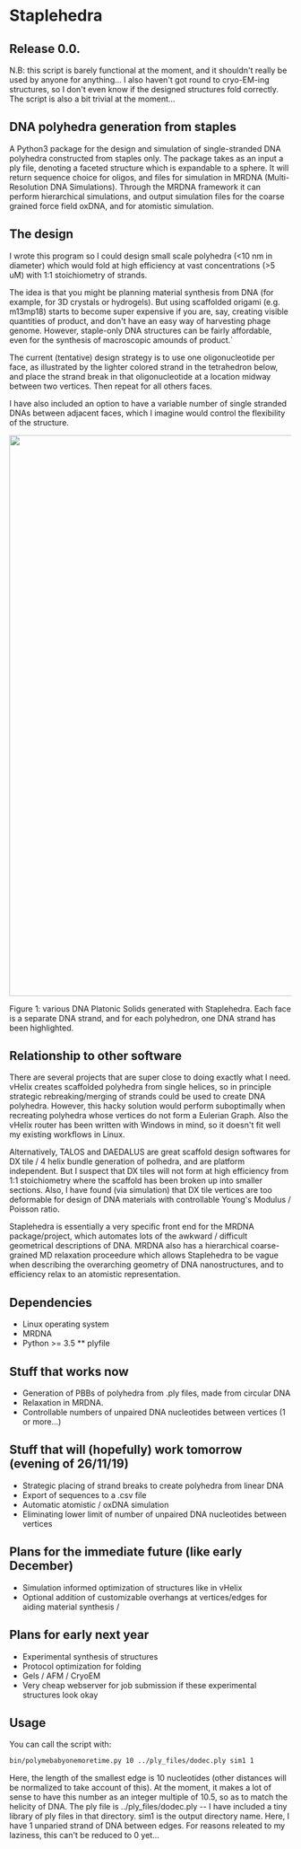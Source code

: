# Staplehedra

## Release 0.0.

N.B: this script is barely functional at the moment, and it shouldn't really be used by anyone for anything... I also haven't got round to cryo-EM-ing structures, so I don't even know if the designed structures fold correctly. The script is also a bit trivial at the moment...

## DNA polyhedra generation from staples

A Python3 package for the design and simulation of single-stranded DNA polyhedra constructed from staples only. The package takes as an input a ply file, denoting a faceted structure which is expandable to a sphere. It will return sequence choice for oligos, and files for simulation in MRDNA (Multi-Resolution DNA Simulations). Through the MRDNA framework it can perform hierarchical simulations, and output simulation files for the coarse grained force field oxDNA, and for atomistic simulation. 

## The design

I wrote this program so I could design small scale polyhedra (<10 nm in diameter) which would fold at high efficiency at vast concentrations (>5 uM) with 1:1 stoichiometry of strands. 

The idea is that you might be planning material synthesis from DNA (for example, for 3D crystals or hydrogels). But using scaffolded origami (e.g. m13mp18) starts to become super expensive if you are, say, creating visible quantities of product, and don't have an easy way of harvesting phage genome. However, staple-only DNA structures can be fairly affordable, even for the synthesis of macroscopic amounds of product.`

The current (tentative) design strategy is to use one oligonucleotide per face, as illustrated by the lighter colored strand in the tetrahedron below, and place the strand break in that oligonucleotide at a location midway between two vertices. Then repeat for all others faces.

I have also included an option to have a variable number of single stranded DNAs between adjacent faces, which I imagine would control the flexibility of the structure.

<img src="https://i.imgur.com/FOQmBUB.png" width="1000"/>

Figure 1: various DNA Platonic Solids generated with Staplehedra. Each face is a separate DNA strand, and for each polyhedron, one DNA strand has been highlighted.

## Relationship to other software

There are several projects that are super close to doing exactly what I need. vHelix creates scaffolded polyhedra from single helices, so in principle strategic rebreaking/merging of strands could be used to create DNA polyhedra. However, this hacky solution would perform suboptimally when recreating polyhedra whose vertices do not form a Eulerian Graph. Also the vHelix router has been written with Windows in mind, so it doesn't fit well my existing workflows in Linux.

Alternatively, TALOS and DAEDALUS are great scaffold design softwares for DX tile / 4 helix bundle generation of polhedra, and are platform independent. But I suspect that DX tiles will not form at high efficiency from 1:1 stoichiometry where the scaffold has been broken up into smaller sections. Also, I have found (via simulation) that DX tile vertices are too deformable for design of DNA materials with controllable Young's Modulus / Poisson ratio.

Staplehedra is essentially a very specific front end for the MRDNA package/project, which automates lots of the awkward / difficult geometrical descriptions of DNA. MRDNA also has a hierarchical coarse-grained MD relaxation proceedure which allows Staplehedra to be vague when describing the overarching geometry of DNA nanostructures, and to efficiency relax to an atomistic representation.

## Dependencies

* Linux operating system 
* MRDNA
* Python >= 3.5
** plyfile 

## Stuff that works now

* Generation of PBBs of polyhedra from .ply files, made from circular DNA
* Relaxation in MRDNA.
* Controllable numbers of unpaired DNA nucleotides between vertices (1 or more...)

## Stuff that will (hopefully) work tomorrow (evening of 26/11/19)

* Strategic placing of strand breaks to create polyhedra from linear DNA
* Export of sequences to a .csv file
* Automatic atomistic / oxDNA simulation 
* Eliminating lower limit of number of unpaired DNA nucleotides between vertices

## Plans for the immediate future (like early December)

* Simulation informed optimization of structures like in vHelix
* Optional addition of customizable overhangs at vertices/edges for aiding material synthesis /  

## Plans for early next year

* Experimental synthesis of structures
* Protocol optimization for folding
* Gels / AFM / CryoEM 
* Very cheap webserver for job submission if these experimental structures look okay

## Usage

You can call the script with:

```bash
bin/polymebabyonemoretime.py 10 ../ply_files/dodec.ply sim1 1
```

Here, the length of the smallest edge is 10 nucleotides (other distances will be normalized to take account of this). At the moment, it makes a lot of sense to have this number as an integer multiple of 10.5, so as to match the helicity of DNA. The ply file is ../ply_files/dodec.ply -- I have included a tiny library of ply files in that directory. sim1 is the output directory name. Here, I have 1 unparied strand of DNA between edges. For reasons releated to my laziness, this can't be reduced to 0 yet...
